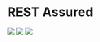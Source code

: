 # REST Assured 
<p float="left">
<img src="https://img.shields.io/badge/ Project - Maven - Green">
<img src="https://img.shields.io/badge/ Framework - TestNG - Orange">
<img src="https://img.shields.io/badge/Design Method - Table Driven - Purple">
</p>


